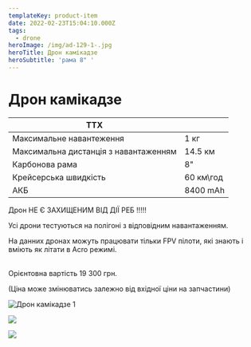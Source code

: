```yaml
---
templateKey: product-item
date: 2022-02-23T15:04:10.000Z
tags:
  - drone
heroImage: /img/ad-129-1-.jpg
heroTitle: Дрон камікадзе
heroSubtitle: 'рама 8" '
---
```

# Дрон камікадзе

| ТТХ                                    |           |
| -------------------------------------- | --------- |
| Максимальне навантеження               | 1 кг      |
| Максимальна дистанція з  навантаженням | 14.5 км   |
| ﻿Карбонова рама                        | 8"        |
| Крейсерська швидкість                  | 60 км\год |
| АКБ                                    | 8400 mAh  |

Дрон НЕ Є ЗАХИЩЕНИМ ВІД ДІЇ РЕБ !!!!!

Усі дрони тестуються на полігоні з відповідним навантаженням.

На данних дронах можуть працювати тільки FPV пілоти, які знають і вміють як літати в Acro режимі.

\
Орієнтовна вартість 19 300 грн.

(Ціна може змінюватись залежно від вхідної ціни на запчастини)

![Дрон камікадзе 1](/img/img_2140.jpg)

![](/img/img_2141.jpg)

![](/img/img_2142.jpg)